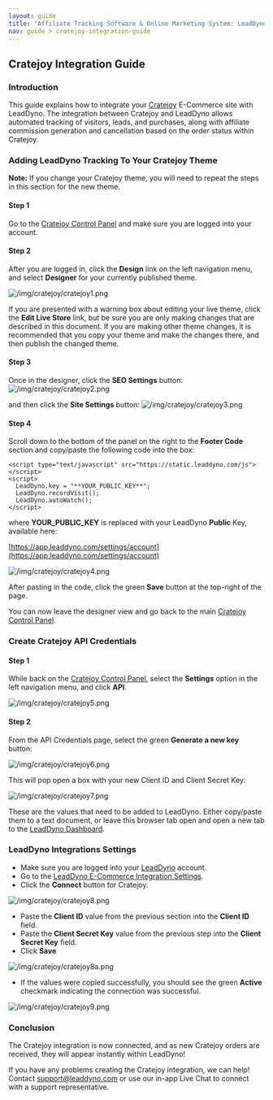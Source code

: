 ```yaml
---
layout: guide
title: "Affiliate Tracking Software & Online Marketing System: LeadDyno"
nav: guide > cratejoy-integration-guide
---
```


## Cratejoy Integration Guide

### Introduction


This guide explains how to integrate your [Cratejoy](http://www.cratejoy.com) E-Commerce site with LeadDyno.  The integration between
Cratejoy and LeadDyno allows automated tracking of visitors, leads, and purchases, along with affiliate
commission generation and cancellation based on the order status within Cratejoy.


### Adding LeadDyno Tracking To Your Cratejoy Theme

<p class="alert alert-info">
  <strong>Note:</strong> If you change your Cratejoy theme, you will need to repeat the steps in this section for the new theme.
</p>

#### Step 1
Go to the [Cratejoy Control Panel](http://my.cratejoy.com) and make sure you are logged into your account.

#### Step 2
After you are logged in, click the **Design** link on the left navigation menu, and select **Designer** for your
currently published theme.

![/img/cratejoy/cratejoy1.png](img/cratejoy/cratejoy1.png)

If you are presented with a warning box about editing your live theme, click the **Edit Live Store** link, but be 
sure you are only making changes that are described in this document. If you are making other theme changes, it is
recommended that you copy your theme and make the changes there, and then publish the changed theme.

#### Step 3

Once in the designer, click the **SEO Settings** button:
![/img/cratejoy/cratejoy2.png](img/cratejoy/cratejoy2.png)

and then click the **Site Settings** button:
![/img/cratejoy/cratejoy3.png](img/cratejoy/cratejoy3.png)


#### Step 4

Scroll down to the bottom of the panel on the right to the **Footer Code** section and copy/paste the following
code into the box:
 
```
<script type="text/javascript" src="https://static.leaddyno.com/js"></script>
<script>
  LeadDyno.key = "**YOUR_PUBLIC_KEY**";
  LeadDyno.recordVisit();
  LeadDyno.autoWatch();
</script>
```

where **YOUR_PUBLIC_KEY** is replaced with your LeadDyno **Public** Key, available here:

 [https://app.leaddyno.com/settings/account](https://app.leaddyno.com/settings/account)

![/img/cratejoy/cratejoy4.png](img/cratejoy/cratejoy4.png)

After pasting in the code, click the green **Save** button at the top-right of the page.

You can now leave the designer view and go back to the main [Cratejoy Control Panel](http://my.cratejoy.com).

### Create Cratejoy API Credentials 

#### Step 1

While back on the [Cratejoy Control Panel](http://my.cratejoy.com), select the **Settings** option in the left
navigation menu, and click **API**.

![/img/cratejoy/cratejoy5.png](img/cratejoy/cratejoy5.png)


#### Step 2

From the API Credentials page, select the green **Generate a new key** button:

![/img/cratejoy/cratejoy6.png](img/cratejoy/cratejoy6.png)

This will pop open a box with your new Client ID and Client Secret Key:

![/img/cratejoy/cratejoy7.png](img/cratejoy/cratejoy7.png)

These are the values that need to be added to LeadDyno. Either copy/paste them to a text document, or leave this
browser tab open and open a new tab to the [LeadDyno Dashboard](https://app.leaddyno.com).


### LeadDyno Integrations Settings

* Make sure you are logged into your [LeadDyno](https://app.leaddyno.com) account.
* Go to the [LeadDyno E-Commerce Integration Settings](https://app.leaddyno.com/integrations/e-commerce).
* Click the **Connect** button for Cratejoy. 

![/img/cratejoy/cratejoy8.png](img/cratejoy/cratejoy8.png)
 
* Paste the **Client ID** value from the previous section into the **Client ID** field.
* Paste the **Client Secret Key** value from the previous step into the **Client Secret Key** field.
* Click **Save**

![/img/cratejoy/cratejoy8a.png](img/cratejoy/cratejoy8a.png)

* If the values were copied successfully, you should see the green **Active** checkmark indicating the connection was successful. 

![/img/cratejoy/cratejoy9.png](img/cratejoy/cratejoy9.png)


### Conclusion

The Cratejoy integration is now connected, and as new Cratejoy orders are received, they will appear instantly within
LeadDyno!

If you have any problems creating the Cratejoy integration, we can help! Contact <a href="mailto:support@leaddyno.com">support@leaddyno.com</a>
or use our in-app Live Chat to connect with a support representative.
